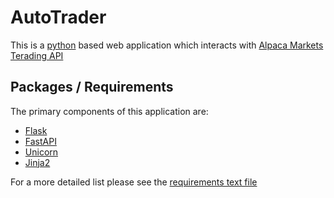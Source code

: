 # AutoTrader

This is a [python](https://flask.palletsprojects.com/en/2.0.x/) based web application which interacts with [Alpaca Markets Terading API](https://alpaca.markets/)


## Packages / Requirements

The primary components of this application are:

- [Flask](https://flask.palletsprojects.com/en/2.0.x/)
- [FastAPI](https://fastapi.tiangolo.com/)
- [Unicorn](https://www.uvicorn.org/)
- [Jinja2](https://jinja.palletsprojects.com/en/3.0.x/)

For a more detailed list please see the [requirements text file](./requirements.txt)